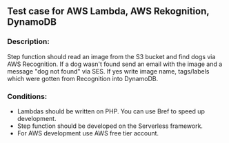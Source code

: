## Test case for AWS Lambda, AWS Rekognition, DynamoDB

### Description:
Step function should read an image from the S3 bucket and find dogs via AWS Recognition. If a dog
wasn&#39;t found send an email with the image and a message &quot;dog not found&quot; via SES. If yes write
image name, tags/labels which were gotten from Recognition into DynamoDB.

### Conditions:
- Lambdas should be written on PHP. You can use Bref to speed up development.
- Step function should be developed on the Serverless framework. 
- For AWS development use AWS free tier account.
